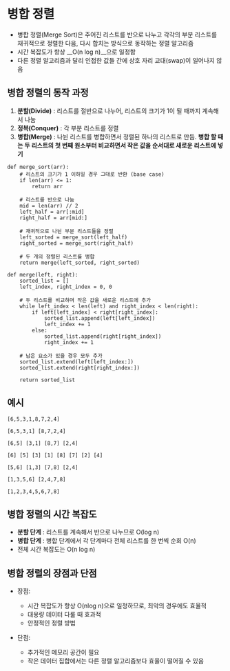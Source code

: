 # 병합 정렬

- 병합 정렬(Merge Sort)은 주어진 리스트를 반으로 나누고 각각의 부분 리스트를 재귀적으로 정렬한 다음, 다시 합치는 방식으로 동작하는 정렬 알고리즘
- 시간 복잡도가 항상 __O(n log n)__으로 일정함
- 다른 정렬 알고리즘과 달리 인접한 값들 간에 상호 자리 교대(swap)이 일어나지 않음

## 병합 정렬의 동작 과정
1. __분할(Divide)__ : 리스트를 절반으로 나누어, 리스트의 크기가 1이 될 때까지 계속해서 나눔
2. __정복(Conquer)__ : 각 부분 리스트를 정렬
3. __병합(Merge)__ : 나뉜 리스트를 병합하면서 정렬된 하나의 리스트로 만듬. 
__병합 할 때는 두 리스트의 첫 번째 원소부터 비교하면서 작은 값을 순서대로 새로운 리스트에 넣기__
```
def merge_sort(arr):
    # 리스트의 크기가 1 이하일 경우 그대로 반환 (base case)
    if len(arr) <= 1:
        return arr

    # 리스트를 반으로 나눔
    mid = len(arr) // 2
    left_half = arr[:mid]
    right_half = arr[mid:]

    # 재귀적으로 나뉜 부분 리스트들을 정렬
    left_sorted = merge_sort(left_half)
    right_sorted = merge_sort(right_half)

    # 두 개의 정렬된 리스트를 병합
    return merge(left_sorted, right_sorted)

def merge(left, right):
    sorted_list = []
    left_index, right_index = 0, 0

    # 두 리스트를 비교하며 작은 값을 새로운 리스트에 추가
    while left_index < len(left) and right_index < len(right):
        if left[left_index] < right[right_index]:
            sorted_list.append(left[left_index])
            left_index += 1
        else:
            sorted_list.append(right[right_index])
            right_index += 1

    # 남은 요소가 있을 경우 모두 추가
    sorted_list.extend(left[left_index:])
    sorted_list.extend(right[right_index:])

    return sorted_list
```

## 예시
```
[6,5,3,1,8,7,2,4]

[6,5,3,1] [8,7,2,4]

[6,5] [3,1] [8,7] [2,4]

[6] [5] [3] [1] [8] [7] [2] [4]

[5,6] [1,3] [7,8] [2,4]

[1,3,5,6] [2,4,7,8]

[1,2,3,4,5,6,7,8]
```

## 병합 정렬의 시간 복잡도
- __분할 단계__ : 리스트를 계속해서 반으로 나누므로 O(log n)
- __병합 단계__ : 병합 단계에서 각 단계마다 전체 리스트를 한 번씩 순회 O(n)
- 전체 시간 복잡도는 O(n log n)

## 병합 정렬의 장점과 단점
- 장점:
   - 시간 복잡도가 항상 O(nlog n)으로 일정하므로, 최악의 경우에도 효율적
   - 대용량 데이터 다룰 때 효과적
   - 안정적인 정렬 방법

- 단점:
  - 추가적인 메모리 공간이 필요
  - 작은 데이터 집합에서는 다른 정렬 알고리즘보다 효율이 떨어질 수 있음
